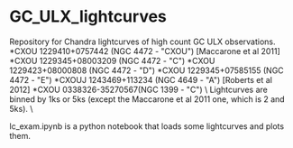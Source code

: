 # GC_ULX_lightcurves

Repository for Chandra lightcurves of high count GC ULX observations. 
*CXOU 1229410+0757442 (NGC 4472 - "CXOU") [Maccarone et al 2011]
*CXOU 1229345+08003209 (NGC 4472 - "C")
*CXOU 1229423+08000808 (NGC 4472  - "D")
*CXOU 1229345+07585155 (NGC 4472 - "E")
*CXOUJ 1243469+113234 (NGC 4649 - "A") [Roberts et al 2012]
*CXOU 0338326-35270567(NGC 1399 - "C")
\\
Lightcurves are binned by 1ks or 5ks (except the Maccarone et al 2011 one, which is 2 and 5ks). 
\\

lc_exam.ipynb is a python notebook that loads some lightcurves and plots them. 
